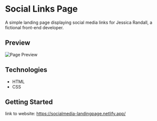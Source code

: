 # Social Links Page

A simple landing page displaying social media links for Jessica Randall, a fictional front-end developer.

## Preview

![Page Preview](./assets/images/screenshot.png)

## Technologies

- HTML
- CSS

## Getting Started

link to website: https://socialmedia-landingpage.netlify.app/